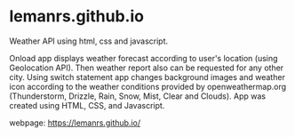 # lemanrs.github.io
Weather API using html, css and javascript.

Onload app displays weather forecast according to user's location (using Geolocation API). Then weather report also can be requested for any other city. Using switch statement app changes background images and weather icon according to the weather conditions provided by openweathermap.org (Thunderstorm, Drizzle, Rain, Snow, Mist, Clear and Clouds). App was created using HTML, CSS, and Javascript.



webpage: https://lemanrs.github.io/

